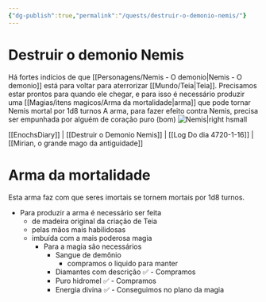 ```yaml
---
{"dg-publish":true,"permalink":"/quests/destruir-o-demonio-nemis/"}
---
```

# Destruir o demonio Nemis
Há fortes indícios de que [[Personagens/Nemis - O demonio|Nemis - O demonio]] está para voltar para aterrorizar [[Mundo/Teia|Teia]].
Precisamos estar prontos para quando ele chegar, e para isso é necessário produzir uma [[Magias/itens magicos/Arma da mortalidade|arma]] que pode tornar Nemis mortal por 1d8 turnos
A arma, para fazer efeito contra Nemis, precisa ser empunhada por alguém de coração puro (bom)
![Nemis|right hsmall](https://i.imgur.com/bHqjm8A.jpg)


<div class="transclusion internal-embed is-loaded"><div class="markdown-embed">

<div class="markdown-embed-title">



</div>


[[EnochsDiary]] | [[Destruir o Demonio Nemis]] | [[Log Do dia 4720-1-16]] | [[Mirian, o grande mago da antiguidade]]
# Arma da mortalidade
Esta arma faz com que seres imortais se tornem mortais por 1d8 turnos.

- Para produzir a arma é necessário ser feita
	- de madeira original da criação de Teia
	-  pelas mãos mais habilidosas
	- imbuída com a mais poderosa magia
		- Para a magia são necessários
			- Sangue de demônio
				- compramos o liquido para manter
			- Diamantes com descrição ✅️ - Compramos
			- Puro hidromel ✅️ - Compramos
			- Energia divina ✅️ - Conseguimos no plano da magia


</div></div>

